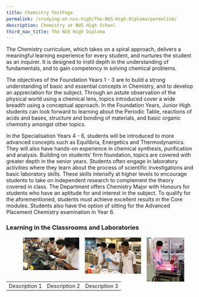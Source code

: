```yaml
---
title: Chemistry TestPage
permalink: /studying-at-nus-high/The-NUS-High-Diploma/permalink/
description: Chemistry at NUS High School
third_nav_title: The NUS High Diploma
---
```

The Chemistry curriculum, which takes on a spiral approach, delivers a meaningful learning experience for every student, and nurtures the student as an inquirer. It is designed to instil depth in the understanding of fundamentals, and to gain competency in solving chemical problems.   

The objectives of the Foundation Years 1 - 3 are to build a strong understanding of basic and essential concepts in Chemistry, and to develop an appreciation for the subject. Through an astute observation of the physical world using a chemical lens, topics introduced cover a wide breadth using a conceptual approach.  In the Foundation Years, Junior High students can look forward to learning about the Periodic Table, reactions of acids and bases, structure and bonding of materials, and basic organic chemistry amongst other topics. 

In the Specialisation Years 4 - 6, students will be introduced to more advanced concepts such as Equilibria, Energetics and Thermodynamics. They will also have hands-on experience in chemical synthesis, purification and analysis. Building on students’ firm foundation, topics are covered with greater depth in the senior years. Students often engage in laboratory activities where they learn about the process of scientific investigations and basic laboratory skills. These skills intensify at higher levels to encourage students to take on independent research to complement the theory covered in class.   The Department offers Chemistry Major with Honours for students who have an aptitude for and interest in the subject. To qualify for the aforementioned, students must achieve excellent results in the Core modules. Students also have the option of sitting for the Advanced Placement Chemistry examination in Year 6.

### Learning in the Classrooms and Laboratories

<p><a href="https://staging.d1bl70m167uzkq.amplifyapp.com/chemistry/wonderment-in-the-classroom/"><img src="/images/chem1.jpg" style="width:30%;margin-right:15px;margin-left:45px;" align = "left"></a></p>
<p><a href="https://staging.d1bl70m167uzkq.amplifyapp.com/chemistry/wonderment-in-the-classroom/"><img src="/images/chem2.jpg" style="width:30%;margin-right:15px;" align = "left"></a></p>
<p><a href="https://staging.d1bl70m167uzkq.amplifyapp.com/chemistry/wonderment-in-the-classroom/"><img src="/images/chem3.jpg" style="width:20%;margin-right:15px;" align = "left"></a></p>


|  |  |  |
|:---:|:---:|:---:|
| Description 1 | Description 2 | Description 3 |